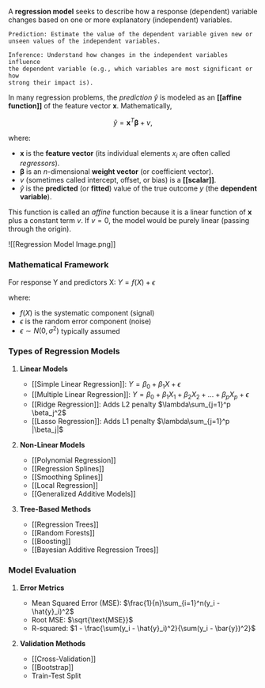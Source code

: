 A **regression model** seeks to describe how a response (dependent) variable changes based on one or more explanatory (independent) variables.

	Prediction: Estimate the value of the dependent variable given new or 
	unseen values of the independent variables.

	Inference: Understand how changes in the independent variables influence 
	the dependent variable (e.g., which variables are most significant or how 
	strong their impact is).

In many regression problems, the *prediction* $\hat{y}$ is modeled as an **[[affine function]]** of the feature vector $\mathbf{x}$. Mathematically,

$$
\hat{y} = \mathbf{x}^T \boldsymbol{\beta} + v,
$$

where:

- $\mathbf{x}$ is the **feature vector** (its individual elements $x_i$ are often called *regressors*).
- $\boldsymbol{\beta}$ is an $n$-dimensional **weight vector** (or coefficient vector).
- $v$ (sometimes called intercept, offset, or bias) is a **[[scalar]]**.
- $\hat{y}$ is the **predicted** (or **fitted**) value of the true outcome $y$ (the **dependent variable**).

This function is called an *affine* function because it is a linear function of $\mathbf{x}$ plus a constant term $v$. If $v = 0$, the model would be purely linear (passing through the origin).

![[Regression Model Image.png]]

### Mathematical Framework
For response Y and predictors X:
$Y = f(X) + \epsilon$

where:
- $f(X)$ is the systematic component (signal)
- $\epsilon$ is the random error component (noise)
- $\epsilon \sim N(0, \sigma^2)$ typically assumed

### Types of Regression Models

1. **Linear Models**
   - [[Simple Linear Regression]]: $Y = \beta_0 + \beta_1X + \epsilon$
   - [[Multiple Linear Regression]]: $Y = \beta_0 + \beta_1X_1 + \beta_2X_2 + ... + \beta_pX_p + \epsilon$
   - [[Ridge Regression]]: Adds L2 penalty $\lambda\sum_{j=1}^p \beta_j^2$
   - [[Lasso Regression]]: Adds L1 penalty $\lambda\sum_{j=1}^p |\beta_j|$

2. **Non-Linear Models**
   - [[Polynomial Regression]]
   - [[Regression Splines]]
   - [[Smoothing Splines]]
   - [[Local Regression]]
   - [[Generalized Additive Models]]

3. **Tree-Based Methods**
   - [[Regression Trees]]
   - [[Random Forests]]
   - [[Boosting]]
   - [[Bayesian Additive Regression Trees]]

### Model Evaluation
1. **Error Metrics**
   - Mean Squared Error (MSE): $\frac{1}{n}\sum_{i=1}^n(y_i - \hat{y}_i)^2$
   - Root MSE: $\sqrt{\text{MSE}}$
   - R-squared: $1 - \frac{\sum(y_i - \hat{y}_i)^2}{\sum(y_i - \bar{y})^2}$

2. **Validation Methods**
   - [[Cross-Validation]]
   - [[Bootstrap]]
   - Train-Test Split

